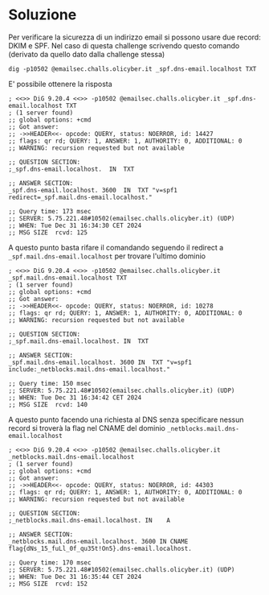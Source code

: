 # Soluzione
Per verificare la sicurezza di un indirizzo email si possono usare due record: DKIM e SPF.
Nel caso di questa challenge scrivendo questo comando (derivato da quello dato dalla challenge stessa)
```
dig -p10502 @emailsec.challs.olicyber.it _spf.dns-email.localhost TXT
```
E' possibile ottenere la risposta 
```
; <<>> DiG 9.20.4 <<>> -p10502 @emailsec.challs.olicyber.it _spf.dns-email.localhost TXT
; (1 server found)
;; global options: +cmd
;; Got answer:
;; ->>HEADER<<- opcode: QUERY, status: NOERROR, id: 14427
;; flags: qr rd; QUERY: 1, ANSWER: 1, AUTHORITY: 0, ADDITIONAL: 0
;; WARNING: recursion requested but not available

;; QUESTION SECTION:
;_spf.dns-email.localhost.	IN	TXT

;; ANSWER SECTION:
_spf.dns-email.localhost. 3600	IN	TXT	"v=spf1 redirect=_spf.mail.dns-email.localhost."

;; Query time: 173 msec
;; SERVER: 5.75.221.48#10502(emailsec.challs.olicyber.it) (UDP)
;; WHEN: Tue Dec 31 16:34:30 CET 2024
;; MSG SIZE  rcvd: 125
```
A questo punto basta rifare il comandando seguendo il redirect a `_spf.mail.dns-email.localhost` per trovare l'ultimo dominio
```
; <<>> DiG 9.20.4 <<>> -p10502 @emailsec.challs.olicyber.it _spf.mail.dns-email.localhost TXT
; (1 server found)
;; global options: +cmd
;; Got answer:
;; ->>HEADER<<- opcode: QUERY, status: NOERROR, id: 10278
;; flags: qr rd; QUERY: 1, ANSWER: 1, AUTHORITY: 0, ADDITIONAL: 0
;; WARNING: recursion requested but not available

;; QUESTION SECTION:
;_spf.mail.dns-email.localhost.	IN	TXT

;; ANSWER SECTION:
_spf.mail.dns-email.localhost. 3600 IN	TXT	"v=spf1 include:_netblocks.mail.dns-email.localhost."

;; Query time: 150 msec
;; SERVER: 5.75.221.48#10502(emailsec.challs.olicyber.it) (UDP)
;; WHEN: Tue Dec 31 16:34:42 CET 2024
;; MSG SIZE  rcvd: 140
```
A questo punto facendo una richiesta al DNS senza specificare nessun record si troverà la flag nel CNAME del dominio `_netblocks.mail.dns-email.localhost`

```
; <<>> DiG 9.20.4 <<>> -p10502 @emailsec.challs.olicyber.it _netblocks.mail.dns-email.localhost
; (1 server found)
;; global options: +cmd
;; Got answer:
;; ->>HEADER<<- opcode: QUERY, status: NOERROR, id: 44303
;; flags: qr rd; QUERY: 1, ANSWER: 1, AUTHORITY: 0, ADDITIONAL: 0
;; WARNING: recursion requested but not available

;; QUESTION SECTION:
;_netblocks.mail.dns-email.localhost. IN	A

;; ANSWER SECTION:
_netblocks.mail.dns-email.localhost. 3600 IN CNAME flag{dNs_15_fuLl_0f_qu35t!On5}.dns-email.localhost.

;; Query time: 170 msec
;; SERVER: 5.75.221.48#10502(emailsec.challs.olicyber.it) (UDP)
;; WHEN: Tue Dec 31 16:35:44 CET 2024
;; MSG SIZE  rcvd: 152
```